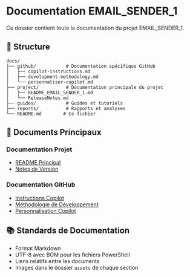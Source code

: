 # Documentation EMAIL_SENDER_1

Ce dossier contient toute la documentation du projet EMAIL_SENDER_1.

## 📂 Structure

```
docs/
├── github/           # Documentation spécifique GitHub
│   ├── copilot-instructions.md
│   ├── development-methodology.md
│   └── personnaliser-copilot.md
├── project/          # Documentation principale du projet
│   ├── README_EMAIL_SENDER_1.md
│   └── ReleaseNotes.md
├── guides/           # Guides et tutoriels
├── reports/          # Rapports et analyses
└── README.md        # Ce fichier
```

## 🔗 Documents Principaux

### Documentation Projet
- [README Principal](project/README_EMAIL_SENDER_1.md)
- [Notes de Version](project/ReleaseNotes.md)

### Documentation GitHub
- [Instructions Copilot](github/copilot-instructions.md)
- [Méthodologie de Développement](github/development-methodology.md)
- [Personnalisation Copilot](github/personnaliser-copilot.md)

## 📚 Standards de Documentation
- Format Markdown
- UTF-8 avec BOM pour les fichiers PowerShell
- Liens relatifs entre les documents
- Images dans le dossier `assets` de chaque section